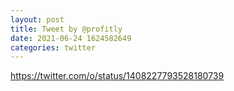 ```yaml
--- 
layout: post 
title: Tweet by @profitly 
date: 2021-06-24 1624582649 
categories: twitter 
--- 
```

https://twitter.com/o/status/1408227793528180739